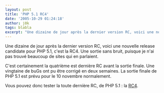```yaml
---
layout: post
title: 'PHP 5.1 RC4'
date: '2005-10-29 01:24:18'
author: j0k
tags: blabla
excerpt: "Une dizaine de jour après la dernier version RC, voici une nouvelle release candidate pour PHP 5.1, c'est la RC4.   Une sortie sans bruit, puisque je n'ai pas trouvé beaucoup de sites qui en parlaient.  \n  \nC'est certainement la quatrième est dernière RC avant la sortie finale. Une vingtaine de buGs ont pu être corrigé en deux semaines. La sortie finale      …"
---
```


Une dizaine de jour après la dernier version RC, voici une nouvelle release candidate pour PHP 5.1, c'est la RC4.   Une sortie sans bruit, puisque je n'ai pas trouvé beaucoup de sites qui en parlaient.

C'est certainement la quatrième est dernière RC avant la sortie finale. Une vingtaine de buGs ont pu être corrigé en deux semaines. La sortie finale de PHP 5.1 est prévu pour le 10 novembre normalement.

Vous pouvez donc tester la toute dernière RC, de PHP 5.1 : la [RC4](http://downloads.php.net/ilia/).
